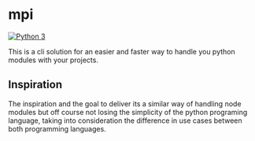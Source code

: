 # mpi

[![Python 3](https://img.shields.io/badge/python-3-blue.svg)](https://www.python.org/downloads/release/python-3)

This is a cli solution for an easier and faster way to handle you python modules
with your projects.

## Inspiration

The inspiration and the goal to deliver its a similar way of handling node modules
but off course not losing the simplicity of the python programing language, taking
into consideration the difference in use cases between both programming languages.
